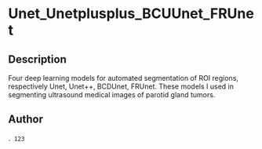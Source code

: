 # Unet_Unetplusplus_BCUUnet_FRUnet

## Description
Four deep learning models for automated segmentation of ROI regions, respectively Unet, Unet++, BCDUnet, FRUnet. These models I used in segmenting ultrasound medical images of parotid gland tumors. 

## Author
```
．123
```
